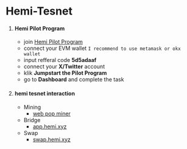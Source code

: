 # Hemi-Tesnet

1. #### Hemi Pilot Program
   - join [Hemi Pilot Program](https://points.absinthe.network/hemi/start)
   - connect your EVM wallet `I recommend to use metamask or okx wallet`
   - input refferal code **5d5adaaf**
   - connect your **X/Twitter** account
   - klik **Jumpstart the Pilot Program**
   - go to **Dashboard** and complete the task

2. #### hemi tesnet interaction
   + Mining
      - [web pop miner](https://pop-miner.hemi.xyz/manage)
   + Bridge
      - [app.hemi.xyz](https://app.hemi.xyz/en/tunnel/)
   + Swap
      - [swap.hemi.xyz](https://swap.hemi.xyz/)
